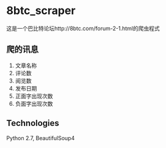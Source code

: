 # 8btc_scraper
这是一个巴比特论坛http://8btc.com/forum-2-1.html的爬虫程式

## 爬的讯息
1. 文章名称
2. 评论数
3. 阅览数
3. 发布日期
4. 正面字出现次数
5. 负面字出现次数

## Technologies
Python 2.7, BeautifulSoup4
